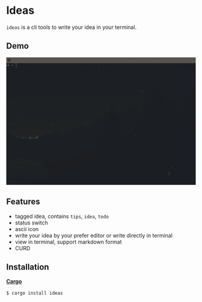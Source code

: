 # Ideas

`ideas` is a cli tools to write your idea in your terminal.

## Demo
![demo](assets/demo.gif)

## Features
- tagged idea, contains `tips`, `idea`, `todo`
- status switch
- ascii icon
- write your idea by your prefer editor or write directly in terminal
- view in terminal, support markdown format
- CURD

## Installation
**[Cargo](https://doc.rust-lang.org/cargo)**
```sh
$ cargo install ideas
```
